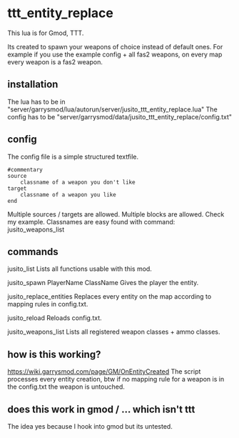 # ttt_entity_replace

This lua is for Gmod, TTT.

Its created to spawn your weapons of choice instead of default ones.
For example if you use the example config + all fas2 weapons, on every map every weapon is a fas2 weapon.

## installation
The lua has to be in "server/garrysmod/lua/autorun/server/jusito_ttt_entity_replace.lua"
The config has to be "server/garrysmod/data/jusito_ttt_entity_replace/config.txt"

## config
The config file is a simple structured textfile.

```
#commentary
source
	classname of a weapon you don't like
target
	classname of a weapon you like
end
```

Multiple sources / targets are allowed.
Multiple blocks are allowed.
Check my example.
Classnames are easy found with command: jusito_weapons_list

## commands
jusito_list
Lists all functions usable with this mod.

jusito_spawn PlayerName ClassName
Gives the player the entity.

jusito_replace_entities
Replaces every entity on the map according to mapping rules in config.txt.

jusito_reload
Reloads config.txt.

jusito_weapons_list
Lists all registered weapon classes + ammo classes.

## how is this working?
https://wiki.garrysmod.com/page/GM/OnEntityCreated
The script processes every entity creation, btw if no mapping rule for a weapon is in the config.txt the weapon is untouched.

## does this work in gmod / ... which isn't ttt
The idea yes because I hook into gmod but its untested.